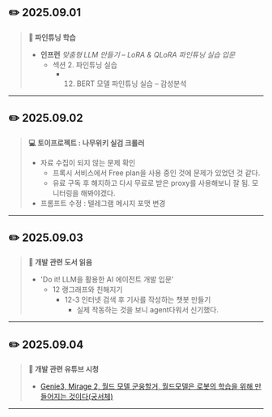 ## ✏️ 2025.09.01
> **🎥 파인튜닝 학습**
>   - **인프런** _맞춤형 LLM 만들기 – LoRA & QLoRA 파인튜닝 실습 입문_
>       - 섹션 2. 파인튜닝 실습
>           - 12. BERT 모델 파인튜닝 실습 – 감성분석

---

## ✏️ 2025.09.02
> **💻 토이프로젝트 : 나무위키 실검 크롤러**
>   - 자료 수집이 되지 않는 문제 확인
>       - 프록시 서비스에서 Free plan을 사용 중인 것에 문제가 있었던 것 같다.
>       - 유료 구독 후 해지하고 다시 무료로 받은 proxy를 사용해보니 잘 됨. 모니터링을 해봐야겠다.
>   - 프롬프트 수정 : 텔레그램 메시지 포맷 변경

---

## ✏️ 2025.09.03
> **📖 개발 관련 도서 읽음**
>   - 'Do it! LLM을 활용한 AI 에이전트 개발 입문'
>       - 12 랭그래프와 친해지기
>           - 12-3 인터넷 검색 후 기사를 작성하는 챗봇 만들기
>               - 실제 작동하는 것을 보니 agent다워서 신기했다.

---

## ✏️ 2025.09.04
> **📖 개발 관련 유튜브 시청**
>   - [Genie3, Mirage 2, 월드 모델 군웅할거, 월드모델은 로봇의 학습을 위해 만들어지는 것이다(궁서체)](https://youtu.be/fq52EuIeFiY?si=VbuSnjniG6BtbsqO)

---
